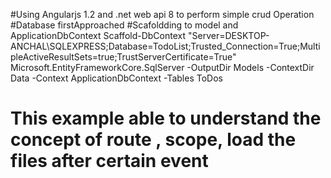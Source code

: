 
#Using  Angularjs 1.2 and .net web api 8  to perform simple crud Operation
#Database firstApproached 
#Scafoldding to model and ApplicationDbContext
Scaffold-DbContext "Server=DESKTOP-ANCHAL\SQLEXPRESS;Database=TodoList;Trusted_Connection=True;MultipleActiveResultSets=true;TrustServerCertificate=True" Microsoft.EntityFrameworkCore.SqlServer -OutputDir Models -ContextDir Data -Context ApplicationDbContext -Tables ToDos




# This example able to understand  the concept of route , scope, load the files after certain event

